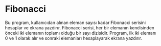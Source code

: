 # Fibonacci
 Bu program, kullanıcıdan alınan eleman sayısı kadar Fibonacci serisini hesaplar ve ekrana yazdırır. Fibonacci serisi, her bir elemanın kendisinden önceki iki elemanın toplamı olduğu bir sayı dizisidir. Program, ilk iki elemanı 0 ve 1 olarak alır ve sonraki elemanları hesaplayarak ekrana yazdırır.
